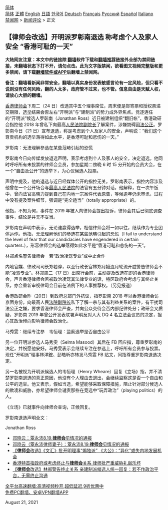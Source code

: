  <!-- 面包屑导航 --> <div class="breadcrumb"><!-- GTranslate: https://gtranslate.io/ -->  <div class="switcher notranslate">  <div class="selected">  <a href="#" onclick="return false;"> 简体</a>  </div>  <div class="option">  <a href="https://www.bannedbook.org" onclick="doGTranslate('zh-CN|zh-CN');jQuery('div.switcher div.selected a').html(jQuery(this).html());return false;" title="简体中文" class="nturl selected"> 简体</a>  <a href="https://www.bannedbook.org/zh-tw/" onclick="doGTranslate('zh-CN|zh-TW');jQuery('div.switcher div.selected a').html(jQuery(this).html());return false;" title="繁體中文" class="nturl"> 正體</a>  <a href="https://www.bannedbook.org/en/" onclick="doGTranslate('zh-CN|en');jQuery('div.switcher div.selected a').html(jQuery(this).html());return false;" title="English" class="nturl"> English</a>  <a href="https://www.bannedbook.org/ja/" onclick="doGTranslate('zh-CN|ja');jQuery('div.switcher div.selected a').html(jQuery(this).html());return false;" title="日本語" class="nturl"> 日語</a>  <a href="https://www.bannedbook.org/ko/" onclick="doGTranslate('zh-CN|ko');jQuery('div.switcher div.selected a').html(jQuery(this).html());return false;" title="한국어" class="nturl"> 한국어</a>  <a href="https://www.bannedbook.org/de/" onclick="doGTranslate('zh-CN|de');jQuery('div.switcher div.selected a').html(jQuery(this).html());return false;" title="Deutsch" class="nturl"> Deutsch</a>  <a href="https://www.bannedbook.org/fr/" onclick="doGTranslate('zh-CN|fr');jQuery('div.switcher div.selected a').html(jQuery(this).html());return false;" title="Français" class="nturl"> Français</a>  <a href="https://www.bannedbook.org/ru/" onclick="doGTranslate('zh-CN|ru');jQuery('div.switcher div.selected a').html(jQuery(this).html());return false;" title="Русский" class="nturl"> Русский</a>  <a href="https://www.bannedbook.org/es/" onclick="doGTranslate('zh-CN|es');jQuery('div.switcher div.selected a').html(jQuery(this).html());return false;" title="Español" class="nturl"> Español</a>  <a href="https://www.bannedbook.org/it/" onclick="doGTranslate('zh-CN|it');jQuery('div.switcher div.selected a').html(jQuery(this).html());return false;" title="Italiano" class="nturl"> Italiano</a>  </div>  </div>      <div class='breadcrumb-sub'><!-- Breadcrumb NavXT 6.3.0 --> <a href="https://www.bannedbook.org/" class="home">禁闻网</a> &gt; <a href="https://www.bannedbook.org/bnews/comments/" class="category">新闻评论</a> &gt; 正文</div></div><h2>【律师会改选】开明派罗彰南退选 称考虑个人及家人安全 “香港可耻的一天”</h2> <p class="notice"><b>大陆网友注意：本文中的链接除 <a href="https://github.com/bannedbook/fanqiang" >翻墙</a>软件下载和<a href="https://github.com/killgcd/justmysocks/blob/master/README.md">翻墙推荐</a>链接外全部为禁网链接，未翻墙状态下打不开，请勿点击。此为文字版禁闻，欲看图文视频完整版和更多禁闻，请下载<a href="https://github.com/bannedbook/fanqiang">翻墙软件或APP</a>后翻墙上禁闻网。</p><p>备注：翻墙看新闻非常安全，翻墙以真实身份发表敏感言论有一定风险，但只看不说则没有任何风险，翻的人太多，政府管不过来，也不管。信息自由是天赋人权，请放心大胆的翻墙。</b></p>  <div class="entry">  <p><a href="https://www.bannedbook.org/bnews/tag/%e9%a6%99%e6%b8%af/" class="st_tag internal_tag" rel="tag" title="标签 香港 下的日志">香港</a><a href="https://www.bannedbook.org/bnews/tag/%E5%BE%8B%E5%B8%88%E4%BC%9A/" class="st_tag internal_tag" rel="tag" title="标签 律师会 下的日志">律师会</a>下周二（24 日）改选其中五个理事席位，周末便是邮寄票和授权票递交期限，<a href="https://www.bannedbook.org/bnews/tag/%e9%80%89%e4%b8%be/" class="st_tag internal_tag" rel="tag" title="标签 选举 下的日志">选举</a>结果会否左右“开明派”与“建制派”的势力成外界焦点。竞逐连任的“开明派”候选人罗彰南（Jonathan Ross）近日被建制组织“翻旧帐”，香港政研会指控他 2018 年曾私下向最高<a href="https://www.bannedbook.org/bnews/tag/%e4%ba%ba%e6%b0%91%e6%b3%95%e9%99%a2/" class="st_tag internal_tag" rel="tag" title="标签 人民法院 下的日志">人民法院</a><a href="https://www.bannedbook.org/bnews/tag/%E5%89%AF%E9%99%A2%E9%95%BF/" class="st_tag internal_tag" rel="tag" title="标签 副院长 下的日志">副院长</a>了解案件，涉嫌妨碍<a href="https://www.bannedbook.org/bnews/tag/%E5%8F%B8%E6%B3%95%E5%85%AC%E6%AD%A3/" class="st_tag internal_tag" rel="tag" title="标签 司法公正 下的日志">司法公正</a>。罗彰南今日（21 日）宣布退选，称是考虑到个人及家人的安全，声明说：“我们这个尊贵机构的选举落得如此水平，是香港可耻和悲伤的一天。”</p> <p>罗彰南︰无法理解参选在某些范畴引起的恐慌</p> <p>罗彰南今日向传媒发放退选声明，表示考虑到个人及家人的安全，决定退选。他同时呼吁所有未投票的律师会会员，参加星期二傍晚 6 时 15 分开始的会员大会，在一个“自由及公开”的选举下，为心仪候选人投票。</p> <p>声明中提及，他的退选与近日经媒体公开的指控无关。罗彰南表示，指控内容涉及他曾在一个公开场合与<a href="https://www.bannedbook.org/bnews/tag/%e6%9c%80%e9%ab%98%e4%ba%ba%e6%b0%91%e6%b3%95%e9%99%a2/" class="st_tag internal_tag" rel="tag" title="标签 最高人民法院 下的日志">最高人民法院</a>的法官有五分钟对话，他解释，在一次午饭中，曾向法官高晓力提到自己在内地一宗案件代表原告，等候逾年仍未审讯，过程中没有提及案件细节，强调是“完全适当”（totally appropriate）的。</p>  <p>他指，不知为何，事件在 2019 年被人向律师会提出投诉，律师会其后已彻底调查事件，结论是并无不妥当。</p> <p>罗彰南在声明中表示，无论谁赢得选举，相信律师会将一如以往，继续作为专业团体运作。他指，无法理解他们的参选在某些范畴引起的恐慌（I fail to understand the level of fear that our candidacies have engendered in certain quarters.），形容律师会的选举落得如此水平是“香港可耻和悲伤的一天”。</p> <p>林郑点名警告律师会　若“政治凌驾专业”或中止合作</p> <p>内地官媒、律政司司长郑若骅，以至行政长官林郑月娥连月轮流开腔警告律师会不能“凌驾专业”。林郑周二（17 日）出席行会前，主动提及改选在即的香港律师会，声言香港律师会若被政治凌驾其法律专业的话，特区政府会考虑与其终止关系，亦会重新审视律司会目前在法例下的人事推荐权。（另见报道）</p>  <p>香港政研会昨（20日）到政府总部门外抗议，指罗彰南 2018 年以香港律师会访京团身份，向最高人民<a href="https://www.bannedbook.org/bnews/tag/%E6%B3%95%E9%99%A2%E5%89%AF%E9%99%A2%E9%95%BF/" class="st_tag internal_tag" rel="tag" title="标签 法院副院长 下的日志">法院副院长</a>私下了解一宗与其有利益关系的案件，有干扰司法公正之嫌，要求香港律师会严查，并向公众交待会否内部纪律处分；政研会又质疑，罗彰南 2019 年曾公开发表联署声明反对人大 DQ 4 名立法会议员的决定，担心其政治倾向影响律师会政治化。</p> <p>马秀雯︰继续专注参　韦恒理︰监察选举是否自由公平</p> <p>另一位开明派参选人马秀雯（Selma Masood）其后在 FB 回应指，尊重罗彰南的决定，并祝愿他安好。马秀雯表示会继续专注在参选上，呼吁所有会员参与投票。现任“开明派”理事林洋鋐、彭皓昕亦转发马秀雯 FB 贴文，同指尊重罗彰南退选决定。</p> <p>另一名被视为开明派候选人的韦恒理（Henry Wheare）回复《立场》指，并不清楚罗彰南退选的真正原因，他没有个人理由去退出，会继续监察这是否一个自由和公平的选举。他又表示，假如当选，希望能够采取保障措施，阻止针对部分候选人的欺凌和威胁，亦希望律师会谴责那些在竞选中“玩弄政治”（playing politics）的人。</p>  <p>《立场》已就事件向律师会查询，正候回复。</p> <p>罗彰南退选声明全文︰</p> <p>Jonathan Ross</p> <ul class='op-related-articles' title='相关阅读'> <li><a href='https://www.bannedbook.org/bnews/baitai/20210820/1610006.html' target='_blank'>邓晓云：覃永沛8.19.<b>律师会</b>见情况的通报</a></li> <li><a href='https://www.bannedbook.org/bnews/weiquan/20210820/1609407.html' target='_blank'>邓晓云&#65288;覃永沛律师妻子&#65289;&#65306;覃永沛8.19.<b>律师会</b>见情况的通报</a></li> <li><a href='https://www.bannedbook.org/bnews/comments/20210819/1609157.html' target='_blank'>【<b>律师会</b>改选】《文汇》批开明理事“煽独派” 《大公》：“异化”或失内地发展机会</a></li> <li><a href='https://www.bannedbook.org/bnews/cnnews/hknews/20210819/1608811.html' target='_blank'>香港特首指政府或考虑终止与<b>律师会</b>关系 律师批严重威胁礼崩乐坏</a></li> <li><a href='https://www.bannedbook.org/bnews/comments/20210819/1608733.html' target='_blank'>【<b>律师会</b>改选】林郑警告终止关系 亲建制派候选人统一回复：若不作政治平台，无需终止沟通</a></li> </ul> <p class="texttj"> <a href="https://github.com/bannedbook/fanqiang/wiki/V2ray%E6%9C%BA%E5%9C%BA" target="_blank">全平台高速翻墙:高清视频秒开,超低延迟,9折优惠中</a><br/> <a href="https://github.com/bannedbook/fanqiang/wiki/%E7%A6%81%E9%97%BB%E7%BD%91%E5%AE%89%E5%8D%93%E7%BF%BB%E5%A2%99%E6%96%B0%E9%97%BBAPP" target="_blank">免费PC翻墙、安卓VPN翻墙APP</a></p> <p>August 21, 2021</p><a name='sharetosocial'></a>  <div style="margin-bottom:5px;padding-bottom:5px;clear:both"> <div id="archive-pix-1" class="banner-ads"> <!-- AuctionX Display platform tag START --> <div id="26318x728x90x621x_ADSLOT2" clicktrack="%%CLICK_URL_ESC%%"></div> <!-- AuctionX Display platform tag END --> </div> <div id="archive-pix-2" class="banner-ads"> <!-- AuctionX Display platform tag START --> <div id="26315x300x250x621x_ADSLOT2" clicktrack="%%CLICK_URL_ESC%%"></div> <!-- AuctionX Display platform tag END --> </div> </div>  <div id="archive-pix-1" class="banner-ads"> <!-- AuctionX Display platform tag START --> <div id="26318x728x90x621x_ADSLOT3" clicktrack="%%CLICK_URL_ESC%%"></div> <!-- AuctionX Display platform tag END --> </div> </div><!--END ENTRY--> 